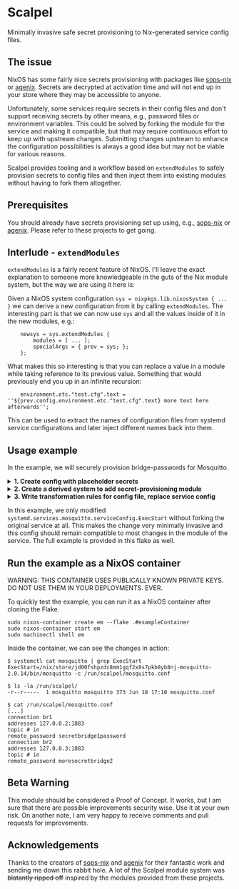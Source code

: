 # Scalpel

Minimally invasive safe secret provisioning to Nix-generated service config files.

## The issue

NixOS has some fairly nice secrets provisioning with packages like [sops-nix](https://github.com/Mic92/sops-nix/) or [agenix](https://github.com/ryantm/agenix). Secrets are decrypted at activation time and will not end up in your store where they may be accessible to anyone.

Unfortunately, some services require secrets in their config files and don't support receiving secrets by other means, e.g., password files or environment variables. This could be solved by forking the module for the service and making it compatible, but that may require continuous effort to keep up with upstream changes. Submitting changes upstream to enhance the configuration possibilities is always a good idea but may not be viable for various reasons.

Scalpel provides tooling and a workflow based on `extendModules` to safely provision secrets to config files and then inject them into existing modules without having to fork them altogether.

## Prerequisites

You should already have secrets provisioning set up using, e.g., [sops-nix](https://github.com/Mic92/sops-nix/) or [agenix](https://github.com/ryantm/agenix). Please refer to these projects to get going.

## Interlude - `extendModules`

`extendModules` is a fairly recent feature of NixOS. I'll leave the exact explanation to someone more knowledgeable in the guts of the Nix module system, but the way we are using it here is:

Given a NixOS system configuration `sys = nixpkgs.lib.nixosSystem { ... }` we can derive a new configuration from it by calling `extendModules`. The interesting part is that we can now use `sys` and all the values inside of it in the new modules, e.g.:

```
    newsys = sys.extendModules {
        modules = [ ... ];
        specialArgs = { prev = sys; };
    };
```

What makes this so interesting is that you can replace a value in a module while taking reference to its previous value. Something that would previously end you up in an infinite recursion:

```
    environment.etc."test.cfg".text = ''${prev.config.environment.etc."test.cfg".text} more text here afterwards'';
```

This can be used to extract the names of configuration files from systemd service configurations and later inject different names back into them.

## Usage example

In the example, we will securely provision bridge-passwords for Mosquitto.

<details>
<summary><b>1. Create config with placeholder secrets</b></summary>

Create your Mosquitto config as usual. But use placeholders sandwiched between `!!` to name your secrets.

```
  services.mosquitto = {
    enable = true;
    listeners = [
      {
        address = "127.0.0.1";
      }
    ];

    bridges.br1 = {
      addresses = [ { address = "127.0.0.2"; } ];
      topics = [ "# in" ];
      settings = {
        remote_password = "!!BR1_PASSWORD!!";
      };
    };

    bridges.br2 = {
      addresses = [ { address = "127.0.0.3"; } ];
      topics = [ "# in" ];
      settings = {
        remote_password = "!!BR2_PASSWORD!!";
      };
    };
  };
```

Also, you will configure your favorite secrets provisioning tool here to ensure that the secrets are later available at runtime:

```
  sops.secrets.br1passwd = {};
  sops.secrets.br2passwd = {};
```
</details>

<details>
<summary><b>2. Create a derived system to add secret-provisioning module</b></summary>

```
  nixosConfigurations = let
    base_sys = nixpkgs.lib.nixosSystem {
      system = "x86_64-linux";
      modules = [
        sops-nix.nixosModules.sops
        ./example/system.nix
      ];
    };
  in {
    exampleContainer = base_sys.extendModules {
      modules = [ 
        self.nixosModules.scalpel
        ./example/secrets.nix 
      ];
      specialArgs = { prev = base_sys; };
    };
```

</details>

<details>
<summary><b>3. Write transformation rules for config file, replace service config</b></summary>

This is the part that is specific to each service. You will need to do some investigation to figure out how the configuration is passed to the service. Firstly, extract the path of the generated config file:

```
let
  start = "${prev.config.systemd.services.mosquitto.serviceConfig.ExecStart}";
  mosquitto_cfgfile = builtins.head (builtins.match ".*-c ([^[:space:]]+)" "${start}");
in
  (...)
```

Now, create a transformator to replace the secret placeholders in this file:

```
  scalpel.trafos."mosquitto.conf" = {
    source = mosquitto_cfgfile;
    matchers."BR1_PASSWORD".secret = config.sops.secrets.br1passwd.path;
    matchers."BR2_PASSWORD".secret = config.sops.secrets.br2passwd.path;
    owner = "mosquitto";
    group = "mosquitto";
    mode = "0440";
  };
```

Finally, replace the configuraton file with the newly created one:

```
  systemd.services.mosquitto.serviceConfig.ExecStart = lib.mkForce (
    builtins.replaceStrings [ "${mosquitto_cfgfile}" ] [ "${config.scalpel.trafos."mosquitto.conf".destination} "] "${start}"
  );
```
</details>

In this example, we only modified `systemd.services.mosquitto.serviceConfig.ExecStart` without forking the original service at all. This makes the change very minimally invasive and this config should remain compatible to most changes in the module of the service. The full example is provided in this flake as well.

## Run the example as a NixOS container

WARNING: THIS CONTAINER USES PUBLICALLY KNOWN PRIVATE KEYS. DO NOT USE THEM IN YOUR DEPLOYMENTS. EVER.

To quickly test the example, you can run it as a NixOS container after cloning the Flake.

```
sudo nixos-container create em --flake .#exampleContainer
sudo nixos-container start em
sudo machinectl shell em
```

Inside the container, we can see the changes in action:

```
$ systemctl cat mosquitto | grep ExecStart
ExecStart=/nix/store/jd00fshpzdc8mm1gqf2x8s7pkb8yb8nj-mosquitto-2.0.14/bin/mosquitto -c /run/scalpel/mosquitto.conf

$ ls -la /run/scalpel/
-r--r-----  1 mosquitto mosquitto 373 Jun 18 17:10 mosquitto.conf

$ cat /run/scalpel/mosquitto.conf
[...]
connection br1
addresses 127.0.0.2:1883
topic # in
remote_password secretbridge1password
connection br2
addresses 127.0.0.3:1883
topic # in
remote_password moresecretbridge2
```

## Beta Warning

This module should be considered a Proof of Concept. It works, but I am sure that there are possible improvements security wise. Use it at your own risk. On another note, I am very happy to receive comments and pull requests for improvements.

## Acknowledgements

Thanks to the creators of [sops-nix](https://github.com/Mic92/sops-nix/) and [agenix](https://github.com/ryantm/agenix) for their fantastic work and sending me down this rabbit hole. A lot of the Scalpel module system was ~~blatantly ripped off~~ inspired by the modules provided from these projects.
